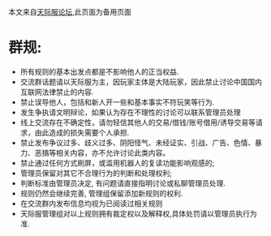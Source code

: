 本文来自[天际服论坛](https://tianji.link/d/19),此页面为备用页面  
# 群规:
- 所有规则的基本出发点都是不影响他人的正当权益.
- 交流群话题请以天际服为主，因玩家主体是大陆玩家，因此禁止讨论中国国内互联网法律禁止的内容.
- 禁止误导他人，包括和新人开一些和基本事实不符玩笑等行为.
- 发生争执请文明辩论，如果认为存在不理性的讨论可以联系管理员处理
- 线上交流存在不确定性，请勿轻信其他人的交易/借钱/账号借用/诱导交易等请求，由此造成的损失需要个人承担.
- 禁止发布争议过多、歧义过多、阴阳怪气、未经证实、引战、广告、色情、暴力、恶搞等相关内容，亦不允许讨论此类内容。
- 禁止通过任何方式刷屏，或滥用机器人的复读功能影响观感的;
- 管理员保留对其它不合理行为的判断和处理权利;
- 判断标准由管理员决定, 有问题请直接指明讨论或私聊管理员处理.
- 规则仍然会继续完善, 管理组保留添加新规则的权利.
- 在交流群内发布信息均视为已阅读过相关规则
- 天际服管理组对以上规则拥有裁定权以及解释权,具体处罚请以管理员执行为准.
